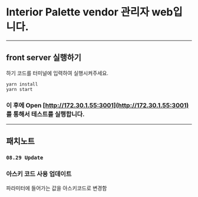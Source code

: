 # Interior Palette vendor 관리자 web입니다.

---

## front server 실행하기

하기 코드를 터미널에 입력하여 실행시켜주세요.

```
yarn install
yarn start
```

### 이 후에 Open [http://172.30.1.55:3001](http://172.30.1.55:3001) 를 통해서 테스트를 실행합니다.

---

## 패치노트

### `08.29 Update`

### 아스키 코드 사용 업데이트

파라미터에 들어가는 값을 아스키코드로 변경함
